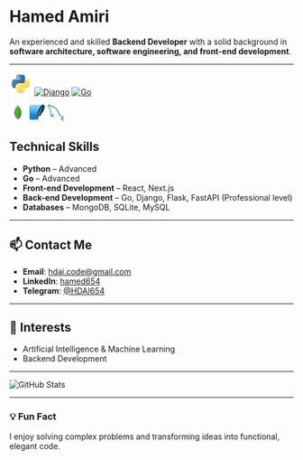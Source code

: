 # Hamed Amiri

An experienced and skilled **Backend Developer** with a solid background in **software architecture, software engineering, and front-end development**.

---

<p>
    <a href="https://www.python.org" target="_blank" rel="noreferrer"><img src="https://raw.githubusercontent.com/devicons/devicon/master/icons/python/python-original.svg" alt="Python" width="40" height="40"/></a>
    <a href="https://www.djangoproject.com/" target="_blank"><img src="https://camo.githubusercontent.com/8b881d3f5c08ca1a728a02285aff8693650830509c4189d0d6b4b335b10af4e9/68747470733a2f2f63646e2e776f726c64766563746f726c6f676f2e636f6d2f6c6f676f732f646a616e676f2e737667" alt="Django" width="30" height="30"/></a>
    <a href="https://go.dev/" target="_blank"><img src="https://camo.githubusercontent.com/8d2ce4ff2b83027884d888fffbe671c5f3cf1911091cf07bba468e579e5c3992/68747470733a2f2f7777772e766563746f726c6f676f2e7a6f6e652f6c6f676f732f676f6c616e672f676f6c616e672d69636f6e2e737667" 
       alt="Go" width="30" height="30"/></a>
</p>
<p>
    <a href="https://www.mongodb.com/" target="_blank"><img src="https://raw.githubusercontent.com/devicons/devicon/master/icons/mongodb/mongodb-original.svg" alt="MongoDB" width="30" height="30"/></a>
    <a href="https://www.sqlite.org/" target="_blank"><img src="https://raw.githubusercontent.com/devicons/devicon/master/icons/sqlite/sqlite-original.svg" alt="SQLite" width="30" height="30"/></a>
    <a href="https://www.mysql.com/" target="_blank"><img src="https://raw.githubusercontent.com/devicons/devicon/master/icons/mysql/mysql-original.svg" alt="MySQL" width="30" height="30"/></a>
</p>

## Technical Skills

- **Python** – Advanced
- **Go** – Advanced
- **Front-end Development** – React, Next.js
- **Back-end Development** – Go, Django, Flask, FastAPI (Professional level)
- **Databases** – MongoDB, SQLite, MySQL

---

## 📫 Contact Me

- **Email**: [hdai.code@gmail.com](mailto:hdai.code@gmail.com)  
- **LinkedIn**: [hamed654](https://linkedin.com/in/hamed654)
- **Telegram**: [@HDAI654](https://t.me/HDAI654)

---

## 🎯 Interests

- Artificial Intelligence & Machine Learning  
- Backend Development

---

![GitHub Stats](https://github-readme-stats.vercel.app/api?username=HDAI654&show_icons=true&theme=dark)

---

### 💡 Fun Fact

I enjoy solving complex problems and transforming ideas into functional, elegant code.
